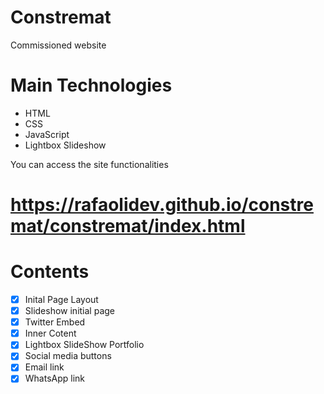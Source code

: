# Constremat
Commissioned website

# Main Technologies

 - HTML
 - CSS 
 - JavaScript
 - Lightbox Slideshow

You can access the site functionalities
# https://rafaolidev.github.io/constremat/constremat/index.html

# Contents

  - [x] Inital Page Layout
  - [x] Slideshow initial page
  - [x] Twitter Embed 
  - [x] Inner Cotent
  - [x] Lightbox SlideShow Portfolio
  - [x] Social media buttons
  - [x] Email link
  - [x] WhatsApp link
